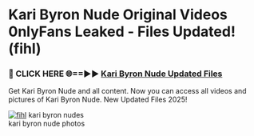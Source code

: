 # Kari Byron Nude Original Videos 0nlyFans Leaked - Files Updated! (fihl)

<h3>🔴 CLICK HERE 🌐==►► <a href="https://tinyurl.com/yrmya6cz" rel="nofollow">Kari Byron Nude Updated Files</a></h3>

Get Kari Byron Nude and all content. Now you can access all videos and pictures of Kari Byron Nude. New Updated Files 2025!

[![fihl](https://i.imgur.com/FMdXYCs.gif)](https://tinyurl.com/yrmya6cz)
kari byron nudes<br>
kari byron nude photos